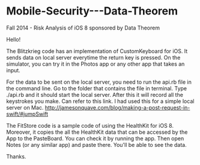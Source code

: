 Mobile-Security---Data-Theorem
==============================

Fall 2014 - Risk Analysis of iOS 8 sponsored by Data Theorem


Hello!


The Blitzkrieg code has an implementation of CustomKeyboard for iOS. It sends data on local server everytime the 
return key is pressed.
On the simulator, you can try it in the Photos app or any other app that takes an input.

For the data to be sent on the local server, you need to run the api.rb file in the command line.
Go to the folder that contains the file in terminal.
Type ./api.rb and it should start the local server. After this it will record all the keystrokes you make.
Can refer to this link. I had used this for a simple local server on Mac.
http://jamesonquave.com/blog/making-a-post-request-in-swift/#jumpSwift


The FitStore code is a sample code of using the HealthKit for iOS 8. Moreover, it copies the all the HealthKit data 
that can be accessed by the App to the PasteBoard. You can check it by running the app. 
Then open Notes (or any similar app) and paste there. You'll be able to see the data.


Thanks.
